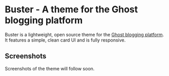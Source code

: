 # Buster - A theme for the Ghost blogging platform

Buster is a lightweight, open source theme for the [Ghost blogging platform](https://ghost.org/). It features a simple, clean card UI and is fully responsive.

## Screenshots

Screenshots of the theme will follow soon.


